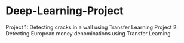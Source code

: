 # Deep-Learning-Project
Project 1: Detecting cracks in a wall using Transfer Learning
Project 2: Detecting European money denominations using Transfer Learning
